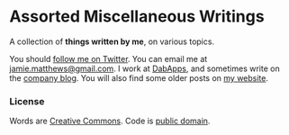 # Assorted Miscellaneous Writings

A collection of **things written by me**, on various topics.

You should [follow me on Twitter](http://twitter.com/j4mie). You can email me at [jamie.matthews@gmail.com](mailto:jamie.matthews@gmail.com). I work at [DabApps](http://dabapps.com), and sometimes write on the [company blog](http://dabapps.com/blog/). You will also find some older posts on [my website](http://j4mie.org/blog/).

### License

Words are [Creative Commons](http://creativecommons.org/licenses/by-nc/3.0/). Code is [public domain](http://unlicense.org/).
